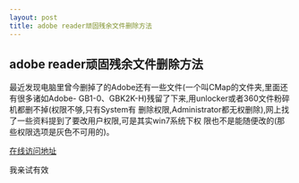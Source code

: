 ```yaml
---
layout: post
title: adobe reader顽固残余文件删除方法
---
```


## adobe reader顽固残余文件删除方法

最近发现电脑里曾今删掉了的Adobe还有一些文件(一个叫CMap的文件夹,里面还有很多诸如Adobe- GB1-0、GBK2K-H)残留了下来,用unlocker或者360文件粉碎机都删不掉(权限不够,只有System有 删除权限,Administrator都无权删除),网上找了一些资料提到了要改用户权限,可是其实win7系统下权 限也不是能随便改的(那些权限选项是灰色不可用的)。

[在线访问地址](http://jingyan.baidu.com/article/5d6edee246fbaa99ebdeec76.html)

我亲试有效
